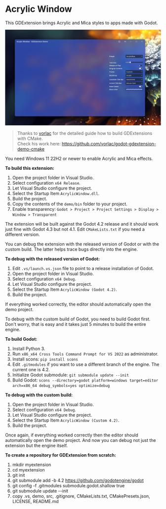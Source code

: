 # Acrylic Window
This GDExtension brings Acrylic and Mica styles to apps made with Godot.

<img src="screenshots/acrylic_blue.jpg" alt="Acrylic Blue" width="720"/>

<br/>

> Thanks to [vorlac](https://github.com/vorlac) for the detailed guide how to build GDExtensions with CMake.  
> Check his work here: https://github.com/vorlac/godot-gdextension-demo-cmake

You need Windows 11 22H2 or newer to enable Acrylic and Mica effects.

**To build this extension:**

1. Open the project folder in Visual Studio.
2. Select configuration `x64 Release`.
3. Let Visual Studio configure the project.
4. Select the Startup Item `AcrylicWindow.dll`.
5. Build the project.
6. Copy the contents of the `demo/bin` folder to your project.
7. Enable transparency: `Godot > Project > Project Settings > Display > Window > Transparent`

The extension will be built against the Godot 4.2 release and it should work just fine with Godot 4.3 but not 4.1. Edit `CMakeLists.txt` if you need a different version.

You can debug the extension with the released version of Godot or with the custom build. The latter helps trace bugs directly into the engine.

**To debug with the released version of Godot:**

1. Edit `.vs/launch.vs.json` file to point to a release installation of Godot.
2. Open the project folder in Visual Studio.
3. Select configuration `x64 Debug`.
4. Let Visual Studio configure the project.
5. Select the Startup Item `AcrylicWindow (Godot 4.2)`.
6. Build the project.

If everything worked correctly, the editor should automatically open the demo project.

To debug with the custom build of Godot, you need to build Godot first. Don't worry, that is easy and it takes just 5 minutes to build the entire engine.

**To build Godot:**

1. Install Python 3.
2. Run `x86_x64 Cross Tools Command Prompt for VS 2022` as administrator.
2. Install scons: `pip install scons`
3. Edit `.gitmodules` if you want to use a different branch of the engine. The current one is 4.2.
3. Initialize Godot submodule: `git submodule update --init`
4. Build Godot: `scons --directory=godot platform=windows target=editor arch=x86_64 debug_symbols=yes optimize=debug`

**To debug with the custom build:**

1. Open the project folder in Visual Studio.
2. Select configuration `x64 Debug`.
3. Let Visual Studio configure the project.
4. Select the Startup Item `AcrylicWindow (Custom 4.2)`.
5. Build the project.

Once again, if everything worked correctly then the editor should automatically open the demo project. And now you can debug not just the extension but the engine itself.

**To create a repository for GDExtension from scratch:**

1. mkdir myextension
2. cd myextension
3. git init
4. git submodule add -b 4.2 https://github.com/godotengine/godot
5. git config -f .gitmodules submodule.godot.shallow true
6. git submodule update --init
7. copy .vs, demo, src, .gitignore, CMakeLists.txt, CMakePresets.json, LICENSE, README.md
